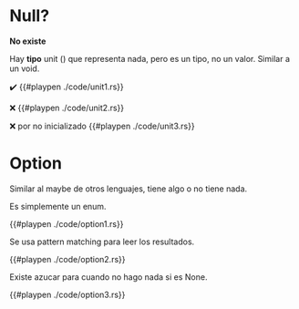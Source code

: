 # Null?

__No existe__

Hay __tipo__ unit () que representa nada, pero es un tipo, no un valor. Similar a un void.

✔️
{{#playpen ./code/unit1.rs}}

❌
{{#playpen ./code/unit2.rs}}

❌ por no inicializado 
{{#playpen ./code/unit3.rs}}

# Option

Similar al maybe de otros lenguajes, tiene algo o no tiene nada.

Es simplemente un enum.

{{#playpen ./code/option1.rs}}

Se usa pattern matching para leer los resultados.

{{#playpen ./code/option2.rs}}

Existe azucar para cuando no hago nada si es None.

{{#playpen ./code/option3.rs}}
